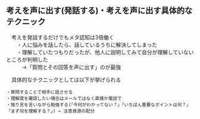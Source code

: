 ## 考えを声に出す(発話する)・考えを声に出す具体的なテクニック
　考えを発話するだけでもメタ認知は3倍働く  
　　・人に悩みを話したら、話しているうちに解決してしまった  
　　・理解していたつもりだったが、他人に説明してみて自分が理解していないところが判明した  
　　　→「質問とその回答を声に出す」のが最強

　具体的なテクニックとしては以下が挙げられる
```
・質問することで相手に話させる  
・理解度を確認したい場合はメールではなく直接か電話で  
・独り言を言いながら勉強する(「今何がわかってない？」「いちばん重要なポイントは何？」「まず何を理解する？」) ← 注意資源の配分
```
